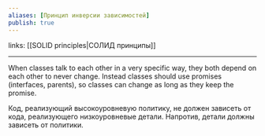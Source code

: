 ```yaml
---
aliases: [Принцип инверсии зависимостей]
publish: true
---
```

links: [[SOLID principles|СОЛИД принципы]]

---

When classes talk to each other in a very specific way, they both depend on each other to never change. Instead classes should use promises (interfaces, parents), so classes can change as long as they keep the promise.

Код, реализующий высокоуровневую политику, не должен зависеть от кода, реализующего низкоуровневые детали. Напротив, детали должны зависеть от политики.